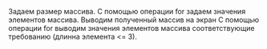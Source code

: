 Задаем размер массива.
С помощью операции for задаем значения элементов массива.
Выводим полученный массив на экран
С помощью операции for выводим значения элементов массива соответствующие требованию (длинна элемента <= 3).